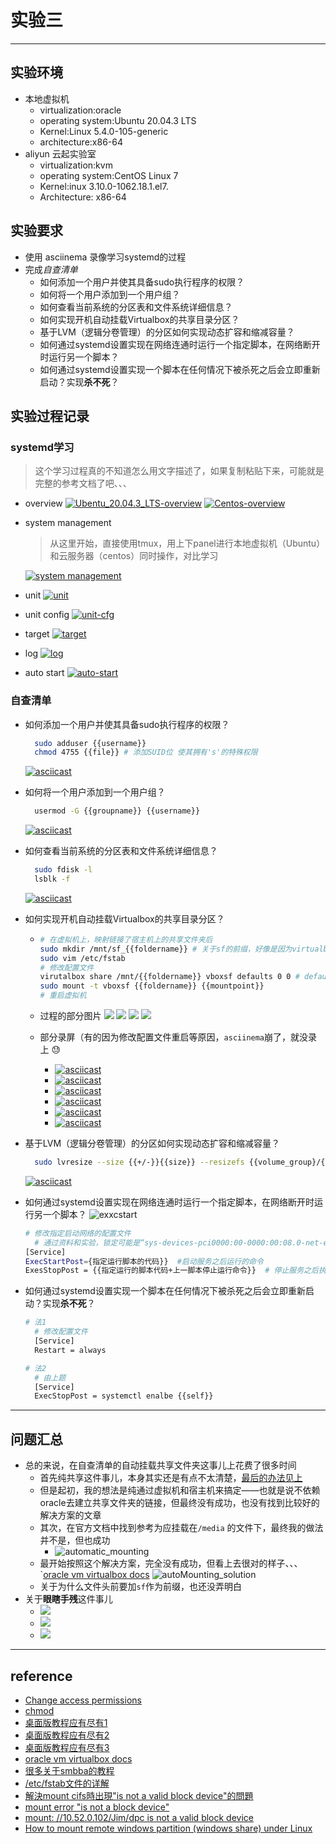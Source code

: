 # 实验三
---

## 实验环境
- 本地虚拟机
  - virtualization:oracle
  - operating system:Ubuntu 20.04.3 LTS
  - Kernel:Linux 5.4.0-105-generic
  - architecture:x86-64
- aliyun 云起实验室
  - virtualization:kvm
  - operating system:CentOS Linux 7 
  - Kernel:inux 3.10.0-1062.18.1.el7.
  - Architecture: x86-64 

## 实验要求
- 使用 asciinema 录像学习systemd的过程
- 完成*自查清单*
  - 如何添加一个用户并使其具备sudo执行程序的权限？
  - 如何将一个用户添加到一个用户组？
  - 如何查看当前系统的分区表和文件系统详细信息？
  - 如何实现开机自动挂载Virtualbox的共享目录分区？
  - 基于LVM（逻辑分卷管理）的分区如何实现动态扩容和缩减容量？
  - 如何通过systemd设置实现在网络连通时运行一个指定脚本，在网络断开时运行另一个脚本？
  - 如何通过systemd设置实现一个脚本在任何情况下被杀死之后会立即重新启动？实现**杀不死**？
## 实验过程记录
### systemd学习
> 这个学习过程真的不知道怎么用文字描述了，如果复制粘贴下来，可能就是完整的参考文档了吧、、、
- overview
 [![Ubentu_20.04.3_LTS-overview](https://asciinema.org/a/oREV8j6eaAQEs5sJjyYsqSGVN.svg)](https://asciinema.org/a/oREV8j6eaAQEs5sJjyYsqSGVN)
 [![Centos-overview](https://asciinema.org/a/Yg0KRtWDkphfls7rdssWD6lYU.svg)](https://asciinema.org/a/Yg0KRtWDkphfls7rdssWD6lYU)

- system management
    > 从这里开始，直接使用tmux，用上下panel进行本地虚拟机（Ubuntu）和云服务器（centos）同时操作，对比学习

    [![system management](https://asciinema.org/a/fHMFNW3jG8nq0ZszLMqX8JjVr.svg)](https://asciinema.org/a/fHMFNW3jG8nq0ZszLMqX8JjVr)

- unit
  [![unit](https://asciinema.org/a/7lOShmjT4xNlr7nbgK2bMwtnM.svg)](https://asciinema.org/a/7lOShmjT4xNlr7nbgK2bMwtnM)

- unit config
  [![unit-cfg](https://asciinema.org/a/jHKa1K6UsZFMOU1VDY6RbT2XZ.svg)](https://asciinema.org/a/jHKa1K6UsZFMOU1VDY6RbT2XZ)

- target
 [![target](https://asciinema.org/a/ho8WsbMA4pKlP45dbt8qrxr6V.svg)](https://asciinema.org/a/ho8WsbMA4pKlP45dbt8qrxr6V)

- log
  [![log](https://asciinema.org/a/6IbmzcQfROhYIhh9MXxp5PSpZ.svg)](https://asciinema.org/a/6IbmzcQfROhYIhh9MXxp5PSpZ)

- auto start
  [![auto-start](https://asciinema.org/a/v58pMQxrao8fM6LwqjEpJQ5TR.svg)](https://asciinema.org/a/v58pMQxrao8fM6LwqjEpJQ5TR)

### 自查清单
- 如何添加一个用户并使其具备sudo执行程序的权限？
  ```bash
    sudo adduser {{username}}
    chmod 4755 {{file}} # 添加SUID位 使其拥有's'的特殊权限 
  ```

  [![asciicast](https://asciinema.org/a/FAdNAm6fBxusVOb84KmLAMiBk.svg)](https://asciinema.org/a/FAdNAm6fBxusVOb84KmLAMiBk)
- 如何将一个用户添加到一个用户组？
  ```bash
    usermod -G {{groupname}} {{username}}
  ```
  [![asciicast](https://asciinema.org/a/o9dKOADhAunhiAmYOo63BzhC2.svg)](https://asciinema.org/a/o9dKOADhAunhiAmYOo63BzhC2)
- 如何查看当前系统的分区表和文件系统详细信息？
  ```bash
    sudo fdisk -l 
    lsblk -f
  ```
  [![asciicast](https://asciinema.org/a/mBh2R4xmUz3BxJCb8n5MZYCuC.svg)](https://asciinema.org/a/mBh2R4xmUz3BxJCb8n5MZYCuC)
- 如何实现开机自动挂载Virtualbox的共享目录分区？
  - ```bash
    # 在虚拟机上，映射链接了宿主机上的共享文件夹后
    sudo mkdir /mnt/sf_{{foldername}} # 关于sf的前缀，好像是因为virtualbox的原因
    sudo vim /etc/fstab 
    # 修改配置文件
    virutalbox share /mnt/{{foldername}} vboxsf defaults 0 0 # defaults 本身默认的就是auto
    sudo mount -t vboxsf {{foldername}} {{mountpoint}}
    # 重启虚拟机
    ``` 
  - 过程的部分图片
     ![](img/ftab.png)
     ![](img/share-deposi.png)
     ![](img/success？.png)
     ![](img/sucess！.png)

  - 部分录屏（有的因为修改配置文件重启等原因，`asciinema`崩了，就没录上 :sweat:
    - [![asciicast](https://asciinema.org/a/uxEfyadS5SSGc7OkninvJItMy.svg)](https://asciinema.org/a/uxEfyadS5SSGc7OkninvJItMy)
    - [![asciicast](https://asciinema.org/a/unChODkl2nDhqNzBB7klSSwMb.svg)](https://asciinema.org/a/unChODkl2nDhqNzBB7klSSwMb)
    - [![asciicast](https://asciinema.org/a/8u9G2Kec1SFP1ZgVcBsqGe9Nr.svg)](https://asciinema.org/a/8u9G2Kec1SFP1ZgVcBsqGe9Nr)
    - [![asciicast](https://asciinema.org/a/mRUIfhiHtEZkCtQir2Hbap3ZH.svg)](https://asciinema.org/a/mRUIfhiHtEZkCtQir2Hbap3ZH)
    - [![asciicast](https://asciinema.org/a/AH9YyRskAdguZQ6Cf20DNru5O.svg)](https://asciinema.org/a/AH9YyRskAdguZQ6Cf20DNru5O)
    - [![asciicast](https://asciinema.org/a/FNcZU3IdPVhSVWMknEHd3CAQ1.svg)](https://asciinema.org/a/FNcZU3IdPVhSVWMknEHd3CAQ1)


- 基于LVM（逻辑分卷管理）的分区如何实现动态扩容和缩减容量？
  ```bash
    sudo lvresize --size {{+/-}}{{size}} --resizefs {{volume_group}/{{logical_vlomue}}}
  ```
  [![asciicast](https://asciinema.org/a/UdOyMQMjg9mBoosEjezYnWzeE.svg)](https://asciinema.org/a/UdOyMQMjg9mBoosEjezYnWzeE)

  
- 如何通过systemd设置实现在网络连通时运行一个指定脚本，在网络断开时运行另一个脚本？
  ![exxcstart](img/exestart.png)
  ```bash
  # 修改指定启动网络的配置文件
    # 通过资料和实验，锁定可能是“sys-devices-pci0000:00-0000:00:08.0-net-enp0s8.device"
  [Service]
  ExecStartPost={指定运行脚本的代码}}  #启动服务之后运行的命令
  ExesStopPost = {{指定运行的脚本代码+上一脚本停止运行命令}}  # 停止服务之后执行的命令

  ```

- 如何通过systemd设置实现一个脚本在任何情况下被杀死之后会立即重新启动？实现**杀不死**？
  ```bash
  # 法1
    # 修改配置文件
    [Service]
    Restart = always
  
  # 法2
    # 由上题
    [Service]
    ExecStopPost = systemctl enalbe {{self}}
  ```

---

## 问题汇总
- 总的来说，在自查清单的自动挂载共享文件夹这事儿上花费了很多时间
  - 首先纯共享这件事儿，本身其实还是有点不太清楚，[最后的办法见上](#自查清单)
  - 但是起初，我的想法是纯通过虚拟机和宿主机来搞定——也就是说不依赖oracle去建立共享文件夹的链接，但最终没有成功，也没有找到比较好的解决方案的文章
  - 其次，在官方文档中找到参考为应挂载在`/media` 的文件下，最终我的做法并不是，但也成功
    - ![automatic_mounting](img/automatic_mounting.png)
  - 最开始按照这个解决方案，完全没有成功，但看上去很对的样子、、、
    `[oracle vm virtualbox docs](https://docs.oracle.com/en/virtualization/virtualbox/6.0/user/sharedfolders.html)
    ![autoMounting_solution](img/autoMounting_solution.png)
  - 关于为什么文件头前要加`sf`作为前缀，也还没弄明白
- 关于**眼瞎手残**这件事儿
  - ![](img/error！.png)
  - ![](img/buserror.png)
  - ![](img/snapshot-yyds!.png)
---

## reference
- [Change access permissions](https://www.gnu.org/software/coreutils/manual/html_node/chmod-invocation.html#chmod-invocation)
- [chmod](https://www.cnblogs.com/linuxandy/p/10881918.html)
- [桌面版教程应有尽有1](https://www.jb51.net/os/Ubuntu/771586.html)
- [桌面版教程应有尽有2](https://linuxhint.com/share-folder-on-local-network-with-ubuntu/)
- [桌面版教程应有尽有3](https://websiteforstudents.com/share-host-folders-with-virtualbox-ubuntu-guests/)
- [oracle vm virtualbox docs](https://docs.oracle.com/en/virtualization/virtualbox/6.0/user/sharedfolders.html)
- [很多关于smbba的教程](https://zhuanlan.zhihu.com/p/427407222)
- [/etc/fstab文件的详解](https://blog.csdn.net/youmatterhsp/article/details/83933158)
- [解決mount cifs時出現"is not a valid block device"的問題](https://www.ewdna.com/2013/10/mount-cifs-is-not-valid-block-device.html)
- [mount error "is not a block device"](https://unix.stackexchange.com/questions/30637/mount-error-is-not-a-block-device)
- [mount: //10.52.0.102/Jim/dpc is not a valid block device](https://www.linuxquestions.org/questions/linux-networking-3/mount-10-52-0-102-jim-dpc-is-not-a-valid-block-device-893664/)
- [How to mount remote windows partition (windows share) under Linux](https://www.cyberciti.biz/tips/how-to-mount-remote-windows-partition-windows-share-under-linux.html)
